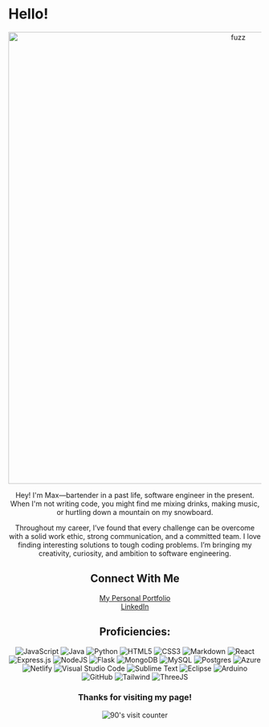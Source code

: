 # Hello! 

<p align="center">
  <img width="900" src="https://imgur.com/9JqaMxn.gif" alt="fuzz">
</p>

<center>

Hey! I'm Max—bartender in a past life, software engineer in the present. When I'm not writing code, you might find me mixing drinks, making music, or hurtling down a mountain on my snowboard.

Throughout my career, I’ve found that every challenge can be overcome with a solid work ethic, strong communication, and a committed team. I love finding interesting solutions to tough coding problems. I’m bringing my creativity, curiosity, and ambition to software engineering.

</center>

<center>

## Connect With Me

[My Personal Portfolio](https://maxmay.netlify.app/) <br />
[LinkedIn](https://www.linkedin.com/in/maximillian-may/) 
</center>


## <center> Proficiencies: </center>

<center>

![JavaScript](https://img.shields.io/badge/javascript-%23323330.svg?style=for-the-badge&logo=javascript&logoColor=%23F7DF1E)
![Java](https://img.shields.io/badge/java-%23ED8B00.svg?style=for-the-badge&logo=java&logoColor=white)
![Python](https://img.shields.io/badge/python-3670A0?style=for-the-badge&logo=python&logoColor=ffdd54)
![HTML5](https://img.shields.io/badge/html5-%23E34F26.svg?style=for-the-badge&logo=html5&logoColor=white)
![CSS3](https://img.shields.io/badge/css3-%231572B6.svg?style=for-the-badge&logo=css3&logoColor=white)
![Markdown](https://img.shields.io/badge/markdown-%23000000.svg?style=for-the-badge&logo=markdown&logoColor=white)
![React](https://img.shields.io/badge/react-%2320232a.svg?style=for-the-badge&logo=react&logoColor=%2361DAFB)
![Express.js](https://img.shields.io/badge/express.js-%23404d59.svg?style=for-the-badge&logo=express&logoColor=%2361DAFB)
![NodeJS](https://img.shields.io/badge/node.js-6DA55F?style=for-the-badge&logo=node.js&logoColor=white)
![Flask](https://img.shields.io/badge/flask-%23000.svg?style=for-the-badge&logo=flask&logoColor=white)
![MongoDB](https://img.shields.io/badge/MongoDB-%234ea94b.svg?style=for-the-badge&logo=mongodb&logoColor=white)
![MySQL](https://img.shields.io/badge/mysql-%2300f.svg?style=for-the-badge&logo=mysql&logoColor=white)
![Postgres](https://img.shields.io/badge/postgres-%23316192.svg?style=for-the-badge&logo=postgresql&logoColor=white)
![Azure](https://img.shields.io/badge/azure-%230072C6.svg?style=for-the-badge&logo=microsoftazure&logoColor=white)
![Netlify](https://img.shields.io/badge/netlify-%23000000.svg?style=for-the-badge&logo=netlify&logoColor=#00C7B7)
![Visual Studio Code](https://img.shields.io/badge/Visual%20Studio%20Code-0078d7.svg?style=for-the-badge&logo=visual-studio-code&logoColor=white)
![Sublime Text](https://img.shields.io/badge/sublime_text-%23575757.svg?style=for-the-badge&logo=sublime-text&logoColor=important)
![Eclipse](https://img.shields.io/badge/Eclipse-FE7A16.svg?style=for-the-badge&logo=Eclipse&logoColor=white)
![Arduino](https://img.shields.io/badge/-Arduino-00979D?style=for-the-badge&logo=Arduino&logoColor=white)
![GitHub](https://img.shields.io/badge/GitHub-100000?style=for-the-badge&logo=github&logoColor=white)
![Tailwind](https://img.shields.io/badge/Tailwind_CSS-38B2AC?style=for-the-badge&logo=tailwind-css&logoColor=white)
![ThreeJS](https://img.shields.io/badge/ThreeJs-black?style=for-the-badge&logo=three.js&logoColor=white)

</center>


<center>

  ### Thanks for visiting my page! 
</center>

<p align="center">
  <img src="https://profile-counter.glitch.me/maxmay94/count.svg" alt="90's visit counter">
</p>
